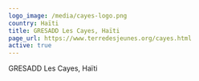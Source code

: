 ```yaml
---
logo_image: /media/cayes-logo.png
country: Haïti
title: GRESADD Les Cayes, Haïti
page_url: https://www.terredesjeunes.org/cayes.html
active: true
---
```

GRESADD Les Cayes, Haïti